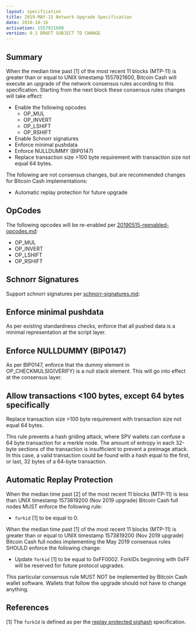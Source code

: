 ```yaml
---
layout: specification
title: 2019-MAY-15 Network Upgrade Specification
date: 2018-10-16
activation: 1557921600
version: 0.1 DRAFT SUBJECT TO CHANGE
---
```


## Summary

When the median time past [1] of the most recent 11 blocks (MTP-11) is greater than or equal to UNIX timestamp 1557921600, Bitcoin Cash will execute an upgrade of the network consensus rules according to this specification. Starting from the next block these consensus rules changes will take effect:

* Enable the following opcodes
  * OP_MUL
  * OP_INVERT
  * OP_LSHIFT
  * OP_RSHIFT
* Enable Schnorr signatures
* Enforce minimal pushdata
* Enforce NULLDUMMY (BIP0147)
* Replace transaction size >100 byte requirement with transaction size not equal 64 bytes.

The following are not consensus changes, but are recommended changes for Bitcoin Cash implementations:

* Automatic replay protection for future upgrade

## OpCodes

The following opcodes will be re-enabled per [20190515-reenabled-opcodes.md](2019-may-opcodes.md):

* OP_MUL
* OP_INVERT
* OP_LSHIFT
* OP_RSHIFT

## Schnorr Signatures

Support schnorr signatures per [schnorr-signatures.md](schnorr-signatures.md):

## Enforce minimal pushdata

As per existing standardness checks, enforce that all pushed data is a minimal representation at the script layer.

## Enforce NULLDUMMY (BIP0147)

As per BIP0147, enforce that the dummy element in OP_CHECKMULSIG(VERIFY) is a null
stack element.  This will go into effect at the consensus layer.

## Allow transactions <100 bytes, except 64 bytes specifically

Replace transaction size >100 byte requirement with transaction size not equal 64 bytes.

This rule prevents a hash griding attack, where SPV wallets can confuse a 64 byte transaction for a merkle node.
The amount of entropy in each 32-byte sections of the transaction is insufficient to prevent a preimage attack. 
In this case, a valid transaction could be found with a hash equal
to the first, or last, 32 bytes of a 64-byte transaction.

## Automatic Replay Protection

When the median time past [2] of the most recent 11 blocks (MTP-11) is less than UNIX timestamp 1573819200 (Nov 2019 upgrade) Bitcoin Cash full nodes MUST enforce the following rule:

 * `forkid` [1] to be equal to 0.

When the median time past [1] of the most recent 11 blocks (MTP-11) is greater than or equal to UNIX timestamp 1573819200 (Nov 2019 upgrade) Bitcoin Cash full nodes implementing the May 2019 consensus rules SHOULD enforce the following change:

 * Update `forkid` [1] to be equal to 0xFF0002.  ForkIDs beginning with 0xFF will be reserved for future protocol upgrades.

This particular consensus rule MUST NOT be implemented by Bitcoin Cash wallet software. Wallets that follow the upgrade should not have to change anything.

## References

[1] The `forkId` is defined as per the [replay protected sighash](replay-protected-sighash.md) specification.
